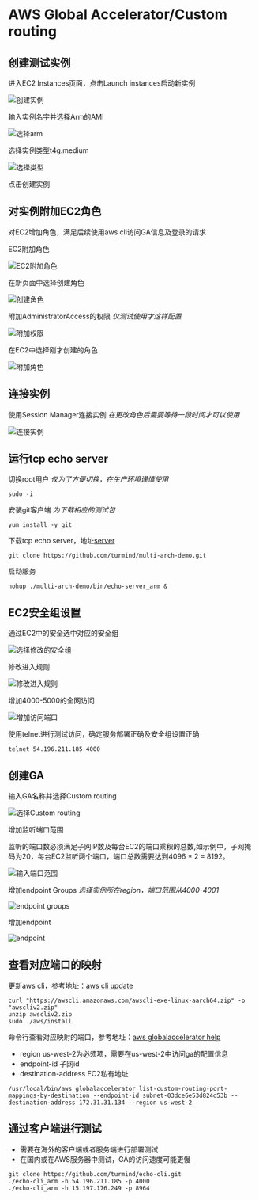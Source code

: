 # AWS Global Accelerator/Custom routing

## 创建测试实例

进入EC2 Instances页面，点击Launch instances启动新实例

![创建实例](img/Screen%20Shot%202022-07-18%20at%201.47.21%20PM.png)

输入实例名字并选择Arm的AMI

![选择arm](img/Screen%20Shot%202022-07-18%20at%201.50.48%20PM.png)

选择实例类型t4g.medium

![选择类型](img/Screen%20Shot%202022-07-18%20at%202.19.47%20PM.png)

点击创建实例

## 对实例附加EC2角色

对EC2增加角色，满足后续使用aws cli访问GA信息及登录的请求

EC2附加角色

![EC2附加角色](img/Screen%20Shot%202022-07-18%20at%202.27.31%20PM.png)

在新页面中选择创建角色

![创建角色](img/Screen%20Shot%202022-07-18%20at%202.31.15%20PM.png)

附加AdministratorAccess的权限 *仅测试使用才这样配置*

![附加权限](img/Screen%20Shot%202022-07-18%20at%202.34.10%20PM.png)

在EC2中选择刚才创建的角色

![附加角色](img/Screen%20Shot%202022-07-18%20at%202.44.55%20PM.png)

## 连接实例

使用Session Manager连接实例 *在更改角色后需要等待一段时间才可以使用*

![连接实例](img/Screen%20Shot%202022-07-18%20at%202.50.22%20PM.png)

## 运行tcp echo server

切换root用户 *仅为了方便切换，在生产环境谨慎使用*

```linux
sudo -i
```

安装git客户端 *为下载相应的测试包*

```linux
yum install -y git
```

下载tcp echo server，地址[server](https://github.com/turmind/multi-arch-demo)

```linux
git clone https://github.com/turmind/multi-arch-demo.git
```

启动服务

```linux
nohup ./multi-arch-demo/bin/echo-server_arm &
```

## EC2安全组设置

通过EC2中的安全选中对应的安全组

![选择修改的安全组](img/Screen%20Shot%202022-07-18%20at%202.57.15%20PM.png)

修改进入规则

![修改进入规则](img/Screen%20Shot%202022-07-18%20at%202.58.38%20PM.png)

增加4000-5000的全网访问

![增加访问端口](img/Screen%20Shot%202022-07-18%20at%202.59.45%20PM.png)

使用telnet进行测试访问，确定服务部署正确及安全组设置正确

```linux
telnet 54.196.211.185 4000
```

## 创建GA

输入GA名称并选择Custom routing

![选择Custom routing](img/Screen%20Shot%202022-07-18%20at%208.22.26%20PM.png)

增加监听端口范围

监听的端口数必须满足子网IP数及每台EC2的端口乘积的总数,如示例中，子网掩码为20，每台EC2监听两个端口，端口总数需要达到4096 * 2 = 8192。

![输入端口范围](img/Screen%20Shot%202022-07-18%20at%2010.56.42%20PM.png)

增加endpoint Groups *选择实例所在region，端口范围从4000-4001*

![endpoint groups](img/Screen%20Shot%202022-07-18%20at%208.25.42%20PM.png)

增加endpoint

![endpoint](img/Screen%20Shot%202022-07-18%20at%208.31.33%20PM.png)

## 查看对应端口的映射

更新aws cli，参考地址：[aws cli update](https://docs.aws.amazon.com/zh_cn/cli/latest/userguide/getting-started-install.html)

```linux
curl "https://awscli.amazonaws.com/awscli-exe-linux-aarch64.zip" -o "awscliv2.zip"
unzip awscliv2.zip
sudo ./aws/install
```

命令行查看对应映射的端口，参考地址：[aws globalaccelerator help](https://awscli.amazonaws.com/v2/documentation/api/latest/reference/globalaccelerator/list-custom-routing-port-mappings-by-destination.html)

- region us-west-2为必须项，需要在us-west-2中访问ga的配置信息
- endpoint-id 子网id
- destination-address EC2私有地址

```linux
/usr/local/bin/aws globalaccelerator list-custom-routing-port-mappings-by-destination --endpoint-id subnet-03dce6e53d824d53b --destination-address 172.31.31.134 --region us-west-2
```

## 通过客户端进行测试

- 需要在海外的客户端或者服务端进行部署测试
- 在国内或在AWS服务器中测试，GA的访问速度可能更慢

```linux
git clone https://github.com/turmind/echo-cli.git
./echo-cli_arm -h 54.196.211.185 -p 4000
./echo-cli_arm -h 15.197.176.249 -p 8964
```

